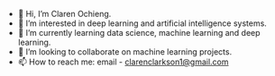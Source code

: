 - 👋 Hi, I’m Claren Ochieng.
- 👀 I’m interested in deep learning and artificial intelligence systems.
- 🌱 I’m currently learning data science, machine learning and deep learning.
- 💞️ I’m looking to collaborate on machine learning projects.
- 📫 How to reach me: email - clarenclarkson1@gmail.com

<!---
clarenochieng/clarenochieng is a ✨ special ✨ repository because its `README.md` (this file) appears on your GitHub profile.
You can click the Preview link to take a look at your changes.
--->
